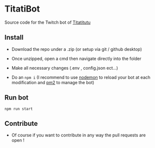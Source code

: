 # TitatiBot
Source code for the Twitch bot of [Titatitutu](https://www.twitch.tv/titatitutu)

## Install
* Download the repo under a .zip (or setup via git / github desktop)

* Once unzipped, open a cmd then navigate directly into the folder

* Make all necessary changes (.env , config.json ect...)

* Do an `npm i` (I recommend to use [nodemon](https://www.npmjs.com/package/nodemon) to reload your bot at each modification and [pm2](https://www.npmjs.com/package/pm2) to manage the bot)

## Run bot
`npm run start`

## Contribute

* Of course if you want to contribute in any way the pull requests are open !
